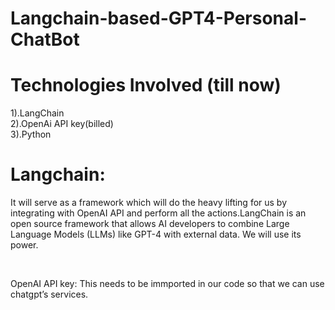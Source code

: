 # Langchain-based-GPT4-Personal-ChatBot

# Technologies Involved (till now)
1).LangChain<br>
2).OpenAi API key(billed) <br>
3).Python
<br>
<h1>Langchain:</h1> 
<p>It will serve as a framework which will do the heavy lifting for us by integrating with OpenAI API and perform all the actions.LangChain is an open source framework that allows AI developers to combine Large Language Models (LLMs) like GPT-4 with external data. We will use its power.</p><br>
<p>OpenAI API key: This needs to be immported in our code so that we can use chatgpt’s services.</p>
